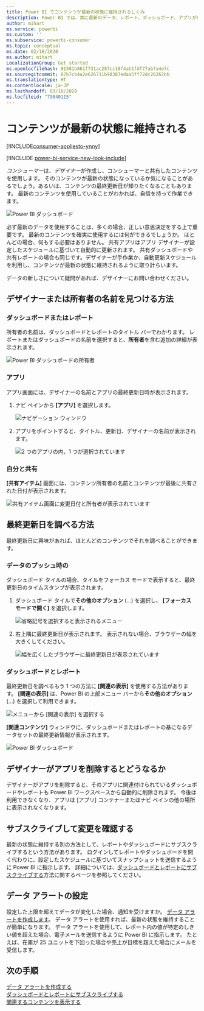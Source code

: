 ```yaml
---
title: Power BI でコンテンツが最新の状態に維持されるしくみ
description: Power BI では、常に最新のデータ、レポート、ダッシュボード、アプリが使用されるようになっています。そのしくみについて説明します。
author: mihart
ms.service: powerbi
ms.custom: ''
ms.subservice: powerbi-consumer
ms.topic: conceptual
ms.date: 02/18/2020
ms.author: mihart
LocalizationGroup: Get started
ms.openlocfilehash: 81581b861f731ac287cc18f4ab1fdf77ab7a4e7c
ms.sourcegitcommit: 87b7cb4a2e626711b98387edaa5ff72dc26262bb
ms.translationtype: HT
ms.contentlocale: ja-JP
ms.lasthandoff: 03/10/2020
ms.locfileid: "79040115"
---
```

# <a name="your-content-is-up-to-date"></a>コンテンツが最新の状態に維持される

[!INCLUDE[consumer-appliesto-ynny](../includes/consumer-appliesto-ynny.md)]

[!INCLUDE [power-bi-service-new-look-include](../includes/power-bi-service-new-look-include.md)]

*コンシューマー*は、*デザイナー*が作成し、コンシューマーと共有したコンテンツを使用します。 そのコンテンツが最新の状態になっているか気になることがあるでしょう。あるいは、コンテンツの最終更新日が知りたくなることもあります。 最新のコンテンツを使用していることがわかれば、自信を持って作業できます。  
 
![Power BI ダッシュボード](media/end-user-fresh/power-bi-dashboards.png)


必ず最新のデータを使用することは、多くの場合、正しい意思決定をする上で重要です。 最新のコンテンツを確実に使用するには何ができるでしょうか。 ほとんどの場合、何もする必要はありません。 共有アプリはアプリ デザイナーが設定したスケジュールに基づいて自動的に更新されます。 共有ダッシュボードや共有レポートの場合も同じです。デザイナーが手作業か、自動更新スケジュールを利用し、コンテンツが最新の状態に維持されるように取り計らいます。  

データの新しさについて疑問があれば、デザイナーにお問い合わせください。

## <a name="how-to-locate-the-name-of-the-designer-or-owner"></a>デザイナーまたは所有者の名前を見つける方法

### <a name="dashboard-or-report"></a>ダッシュボードまたはレポート

所有者の名前は、ダッシュボードとレポートのタイトル バーでわかります。 レポートまたはダッシュボードの名前を選択すると、**所有者**を含む追加の詳細が表示されます。

![Power BI ダッシュボードの所有者](media/end-user-fresh/power-bi-owner.png)


### <a name="apps"></a>アプリ

アプリ画面には、デザイナーの名前とアプリの最終更新日時が表示されます。  

1. ナビ ペインから **[アプリ]** を選択します。

    ![ナビゲーション ウィンドウ](media/end-user-fresh/power-bi-nav-app.png)



2. アプリをポイントすると、タイトル、更新日、デザイナーの名前が表示されます。 

    ![2 つのアプリの内、1 つが選択されています](media/end-user-fresh/power-bi-app.png)


### <a name="shared-with-me"></a>自分と共有
**[共有アイテム]** 画面には、コンテンツ所有者の名前とコンテンツが最後に共有された日付が表示されます。

![共有アイテム画面に変更日付と所有者が表示されています](media/end-user-fresh/power-bi-share.png) 


## <a name="how-to-look-up-the-last-refresh-date"></a>最終更新日を調べる方法
最終更新日に興味があれば、ほとんどのコンテンツでそれを調べることができます。 

### <a name="dashboard-tiles"></a>データのプッシュ時の
ダッシュボード タイルの場合、タイルをフォーカス モードで表示すると、最終更新日のタイムスタンプが表示されます。

1. ダッシュボード タイルで**その他のオプション** (...) を選択し、 **[フォーカス モードで開く]** を選択します。

    ![省略記号を選択すると表示されるメニュー](media/end-user-fresh/power-bi-focus-mode.png)

2. 右上隅に最終更新日が表示されます。 表示されない場合、ブラウザーの幅を大きくしてください。 

    ![幅を広くしたブラウザーに最終更新日が表示されています](media/end-user-fresh/power-bi-last-refresh2.png)

### <a name="dashboards-and-reports"></a>ダッシュボードとレポート
最終更新日を調べるもう 1 つの方法に **[関連の表示]** を使用する方法があります。  **[関連の表示]** は、Power BI の上部メニュー バーから**その他のオプション** (...) を選択して利用できます。

![メニューから [関連の表示] を選択する](media/end-user-fresh/power-bi-view-related-dropdown.png)

**[関連コンテンツ]** ウィンドウに、ダッシュボードまたはレポートの基になるデータセットの最終更新情報が表示されます。

![Power BI ダッシュボード](media/end-user-fresh/power-bi-refresh.png)

## <a name="what-happens-if-an-app-is-deleted-by-the-designer"></a>デザイナーがアプリを削除するとどうなるか

デザイナーがアプリを削除すると、そのアプリに関連付けられているダッシュボードやレポートも Power BI ワークスペースから自動的に削除されます。 今後は利用できなくなり、アプリは [アプリ] コンテナーまたはナビ ペインの他の場所に表示されなくなります。


## <a name="subscribe-to-see-changes"></a>サブスクライブして変更を確認する
最新の状態に維持する別の方法として、レポートやダッシュボードにサブスクライブするという方法があります。 ログインしてレポートやダッシュボードを開く代わりに、設定したスケジュールに基づいてスナップショットを送信するように Power BI に指示します。  詳細については、[ダッシュボードとレポートにサブスクライブする](end-user-subscribe.md)方法に関するページを参照してください。

## <a name="set-data-alerts"></a>データ アラートの設定
設定した上限を超えてデータが変化した場合、通知を受けますか。 [データ アラートを作成します](end-user-alerts.md)。  データ アラートを使用すれば、最新の状態を維持することが簡単になります。 データ アラートを使用して、レポート内の値が特定のしきい値を超えた場合、電子メールを送信するように Power BI に指示します。  たとえば、在庫が 25 ユニットを下回った場合や売上が目標を超えた場合にメールを受信します。  

## <a name="next-steps"></a>次の手順
[データ アラートを作成する](end-user-alerts.md)    
[ダッシュボードとレポートにサブスクライブする](end-user-subscribe.md)    
[関連するコンテンツを表示する](end-user-related.md)    
